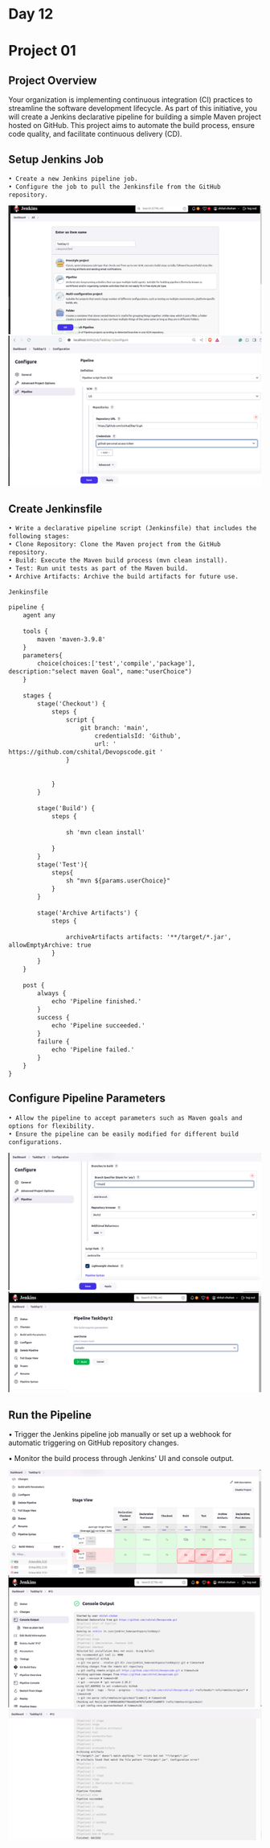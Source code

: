 # Day 12 

# Project 01

## Project Overview

Your organization is implementing continuous integration (CI) practices to streamline the software development lifecycle. As part of this initiative, you will create a Jenkins declarative pipeline for building a simple Maven project hosted on GitHub. This project aims to automate the build process, ensure code quality, and facilitate continuous delivery (CD).

## Setup Jenkins Job
    • Create a new Jenkins pipeline job.
    • Configure the job to pull the Jenkinsfile from the GitHub repository.

![](images/1.png)    
![](images/2.png)

## Create Jenkinsfile
    
    • Write a declarative pipeline script (Jenkinsfile) that includes the following stages:
    • Clone Repository: Clone the Maven project from the GitHub repository.
    • Build: Execute the Maven build process (mvn clean install).
    • Test: Run unit tests as part of the Maven build.
    • Archive Artifacts: Archive the build artifacts for future use.

`Jenkinsfile`    

```
pipeline {
    agent any
 
    tools {
        maven 'maven-3.9.8' 
    }
    parameters{
        choice(choices:['test','compile','package'], description:"select maven Goal", name:"userChoice")
    }
 
    stages {
        stage('Checkout') {
            steps {
                script {
                    git branch: 'main',
                        credentialsId: 'Github', 
                        url: ' https://github.com/cshital/Devopscode.git '
                }
 
                
            }
        }
 
        stage('Build') {
            steps {
    
                sh 'mvn clean install'
                
            }
        }
        stage('Test'){
            steps{
                sh "mvn ${params.userChoice}"
            }
        }
 
        stage('Archive Artifacts') {
            steps {
        
                archiveArtifacts artifacts: '**/target/*.jar', allowEmptyArchive: true
            }
        }
    }
 
    post {
        always {
            echo 'Pipeline finished.'
        }
        success {
            echo 'Pipeline succeeded.'
        }
        failure {
            echo 'Pipeline failed.'
        }
    }
}
```

## Configure Pipeline Parameters
    • Allow the pipeline to accept parameters such as Maven goals and options for flexibility.
    • Ensure the pipeline can be easily modified for different build configurations.

![](images/3.png)
![](images/4.png)

## Run the Pipeline
• Trigger the Jenkins pipeline job manually or set up a webhook for automatic triggering on GitHub repository changes.

• Monitor the build process through Jenkins' UI and console output.

![](images/5.png)
![](images/6.png)
![](images/7.png)







